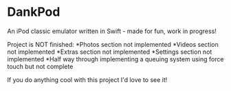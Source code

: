 # DankPod
An iPod classic emulator written in Swift - made for fun, work in progress!

Project is NOT finished:
*Photos section not implemented
*Videos section not implemented
*Extras section not implemented
*Settings section not implemented
*Half way through implementing a queuing system using force touch but not complete
  
If you do anything cool with this project I'd love to see it!
